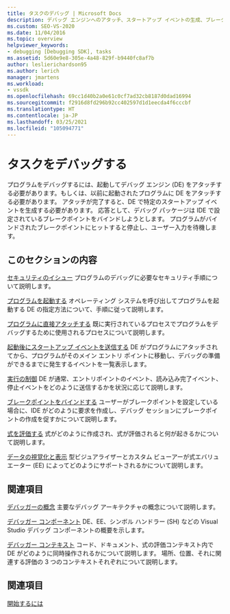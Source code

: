 ```yaml
---
title: タスクのデバッグ | Microsoft Docs
description: デバッグ エンジンへのアタッチ、スタートアップ イベントの生成、ブレークポイントのヒットなど、プログラムをデバッグするために必要なタスクについて説明します。
ms.custom: SEO-VS-2020
ms.date: 11/04/2016
ms.topic: overview
helpviewer_keywords:
- debugging [Debugging SDK], tasks
ms.assetid: 5d60e9e8-305e-4a48-829f-b9440fc8af7b
author: leslierichardson95
ms.author: lerich
manager: jmartens
ms.workload:
- vssdk
ms.openlocfilehash: 69cc1d40b2a0e61c0cf7ad32cb8187d0dad16994
ms.sourcegitcommit: f2916d8fd296b92cc402597d1d1eecda4f6cccbf
ms.translationtype: HT
ms.contentlocale: ja-JP
ms.lasthandoff: 03/25/2021
ms.locfileid: "105094771"
---
```

# <a name="debug-tasks"></a>タスクをデバッグする
プログラムをデバッグするには、起動してデバッグ エンジン (DE) をアタッチする必要があります。もしくは、以前に起動されたプログラムに DE をアタッチする必要があります。 アタッチが完了すると、DE で特定のスタートアップ イベントを生成する必要があります。 応答として、デバッグ パッケージは IDE で設定されているブレークポイントをバインドしようとします。 プログラムがバインドされたブレークポイントにヒットすると停止し、ユーザー入力を待機します。

## <a name="in-this-section"></a>このセクションの内容
 [セキュリティのイシュー](../../extensibility/debugger/security-issues.md) プログラムのデバッグに必要なセキュリティ手順について説明します。

 [プログラムを起動する](../../extensibility/debugger/launching-a-program.md) オペレーティング システムを呼び出してプログラムを起動する DE の指定方法について、手順に従って説明します。

 [プログラムに直接アタッチする](../../extensibility/debugger/attaching-directly-to-a-program.md) 既に実行されているプロセスでプログラムをデバッグするために使用されるプロセスについて説明します。

 [起動後にスタートアップ イベントを送信する](../../extensibility/debugger/sending-startup-events-after-a-launch.md) DE がプログラムにアタッチされてから、プログラムがそのメイン エントリ ポイントに移動し、デバッグの準備ができるまでに発生するイベントを一覧表示します。

 [実行の制御](../../extensibility/debugger/control-of-execution.md) DE が通常、エントリポイントのイベント、読み込み完了イベント、停止イベントをどのように送信するかを状況に応じて説明します。

 [ブレークポイントをバインドする](../../extensibility/debugger/binding-breakpoints.md) ユーザーがブレークポイントを設定している場合に、IDE がどのように要求を作成し、デバッグ セッションにブレークポイントの作成を促すかについて説明します。

 [式を評価する](../../extensibility/debugger/evaluating-expressions.md) 式がどのように作成され、式が評価されると何が起きるかについて説明します。

 [データの視覚化と表示](../../extensibility/debugger/visualizing-and-viewing-data.md) 型ビジュアライザーとカスタム ビューアーが式エバリュエーター (EE) によってどのようにサポートされるかについて説明します。

## <a name="related-sections"></a>関連項目
 [デバッガーの概念](../../extensibility/debugger/debugger-concepts.md) 主要なデバッグ アーキテクチャの概念について説明します。

 [デバッガー コンポーネント](../../extensibility/debugger/debugger-components.md) DE、EE、シンボル ハンドラー (SH) などの Visual Studio デバッグ コンポーネントの概要を示します。

 [デバッガー コンテキスト](../../extensibility/debugger/debugger-contexts.md) コード、ドキュメント、式の評価コンテキスト内で DE がどのように同時操作されるかについて説明します。 場所、位置、それに関連する評価の 3 つのコンテキストそれぞれについて説明します。

## <a name="see-also"></a>関連項目
 [開始するには](../../extensibility/debugger/getting-started-with-debugger-extensibility.md)
